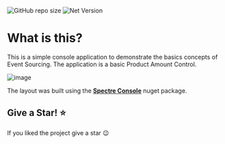 ![GitHub repo size](https://img.shields.io/github/repo-size/fernando-goncalves92/demo-consoleEventSourcing) 
![Net Version](https://img.shields.io/badge/.NET-6-blueviolet)

What is this?
=============
This is a simple console application to demonstrate the basics concepts of Event Sourcing. The application is a basic Product Amount Control.

![image](https://user-images.githubusercontent.com/44470855/161994634-e3197f5c-65f8-4a18-980a-30ebbe05e96a.png)

The layout was built using the [**Spectre Console**](https://spectreconsole.net) nuget package. 

## Give a Star! :star:
If you liked the project give a star 😉

